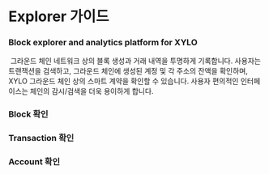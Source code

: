 # Explorer 가이드

### Block explorer and analytics platform for XYLO ​

​ 그라운드 체인 네트워크 상의 블록 생성과 거래 내역을 투명하게 기록합니다. 사용자는 트랜잭션을 검색하고, 그라운드 체인에 생성된 계정 및 각 주소의 잔액을 확인하며, XYLO 그라운드 체인 상의 스마트 계약을 확인할 수 있습니다. 사용자 편의적인 인터페이스는 체인의 감시/검색을 더욱 용이하게 합니다.

### Block 확인

### Transaction 확인&#x20;

### Account 확인
